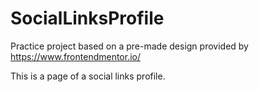 # SocialLinksProfile

Practice project based on a pre-made design provided by https://www.frontendmentor.io/

This is a page of a social links profile.
